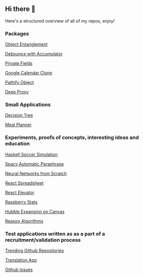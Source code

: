 ## Hi there 👋

Here's a structured overview of all of my repos, enjoy!

### Packages

[Object Entanglement](https://github.com/lukigarazus/object-entanglement)

[Debounce with Accumulator](https://github.com/lukigarazus/proxy-debounce-with-accumulator)

[Private Fields](https://github.com/lukigarazus/proxy-private-fields)

[Google Calendar Clone](https://github.com/lukigarazus/react-google-calendar-clone)

[Pathify Object](https://github.com/lukigarazus/pathify-object)

[Deep Proxy](https://github.com/lukigarazus/deep-proxy)

### Small Applications

[Decision Tree](https://github.com/lukigarazus/vue-decision-tree)

[Meal Planner](https://github.com/lukigarazus/meal-planner)

### Experiments, proofs of concepts, interesting ideas and education

[Haskell Soccer Simulation](https://github.com/lukigarazus/haskell-soccer-simulation)

[Spacy Automatic Paraphrase](https://github.com/lukigarazus/automatic-paraphrase)

[Neural Networks from Scratch](https://github.com/lukigarazus/neural-networks-from-scratch-course)

[React Spreadsheet](https://github.com/lukigarazus/react-mobx-spreadsheet)

[React Elevator](https://github.com/lukigarazus/elevator)

[Raspberry Stats](https://github.com/lukigarazus/raspberry-stats)

[Hubble Expansion on Canvas](https://github.com/lukigarazus/hubble-expansion)

[Reason Algorithms](https://github.com/lukigarazus/reason-algorithms)

### Test applications written as as a part of a recruitment/validation process

[Trending Github Repositories](https://github.com/lukigarazus/gitrending)

[Translation App](https://github.com/lukigarazus/translation-app)

[Github Issues](https://github.com/lukigarazus/github-issues)

<!--
**lukigarazus/lukigarazus** is a ✨ _special_ ✨ repository because its `README.md` (this file) appears on your GitHub profile.

Here are some ideas to get you started:

- 🔭 I’m currently working on ...
- 🌱 I’m currently learning ...
- 👯 I’m looking to collaborate on ...
- 🤔 I’m looking for help with ...
- 💬 Ask me about ...
- 📫 How to reach me: ...
- 😄 Pronouns: ...
- ⚡ Fun fact: ...
-->

